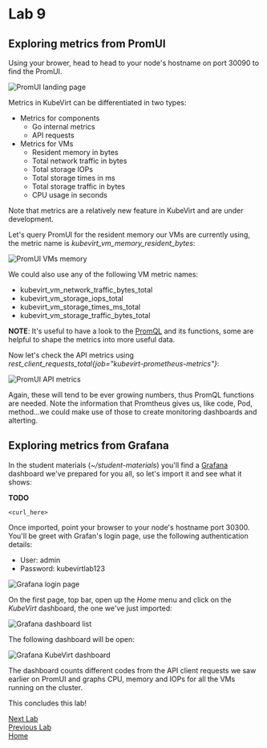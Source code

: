 # Lab 9

## Exploring metrics from PromUI

Using your brower, head to head to your node's hostname on port 30090 to find the PromUI.

![PromUI landing page](images/promui-01.png)

Metrics in KubeVirt can be differentiated in two types:

* Metrics for components
  * Go internal metrics
  * API requests
* Metrics for VMs
  * Resident memory in bytes
  * Total network traffic in bytes
  * Total storage IOPs
  * Total storage times in ms
  * Total storage traffic in bytes
  * CPU usage in seconds

Note that metrics are a relatively new feature in KubeVirt and are under development.

Let's query PromUI for the resident memory our VMs are currently using, the metric name is *kubevirt_vm_memory_resident_bytes*:

![PromUI VMs memory](images/promui-02.png)

We could also use any of the following VM metric names:

* kubevirt_vm_network_traffic_bytes_total
* kubevirt_vm_storage_iops_total
* kubevirt_vm_storage_times_ms_total
* kubevirt_vm_storage_traffic_bytes_total

**NOTE**: It's useful to have a look to the [PromQL](https://prometheus.io/docs/prometheus/latest/querying/basics/) and its functions, some are helpful to shape the metrics into more useful data.

Now let's check the API metrics using *rest_client_requests_total{job="kubevirt-prometheus-metrics"}*:

![PromUI API metrics](images/promui-03.png)

Again, these will tend to be ever growing numbers, thus PromQL functions are needed. Note the information that Promtheus gives us, like code, Pod, method...we could make use of those to create monitoring dashboards and alterting.

## Exploring metrics from Grafana

In the student materials (*~/student-materials*) you'll find a [Grafana](https://grafana.org) dashboard we've prepared for you all, so let's import it and see what it shows:

**TODO**

```console
<curl_here>
```

Once imported, point your browser to your node's hostname port 30300. You'll be greet with Grafan's login page, use the following authentication details:

* User: admin
* Password: kubevirtlab123

![Grafana login page](images/grafana-01.png)

On the first page, top bar, open up the *Home* menu and click on the *KubeVirt* dashboard, the one we've just imported:

![Grafana dashboard list](images/grafana-02.png)

The following dashboard will be open:

![Grafana KubeVirt dashboard](images/grafana-03.png)

The dashboard counts different codes from the API client requests we saw earlier on PromUI and graphs CPU, memory and IOPs for all the VMs running on the cluster.


This concludes this lab!

[Next Lab](../lab10/lab10.md)\
[Previous Lab](../lab8/lab8.md)\
[Home](../../README.md)
